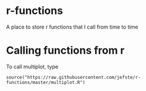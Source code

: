 # r-functions
A place to store r functions that I call from time to time


# Calling functions from r

To call multiplot, type
```{r}
source("https://raw.githubusercontent.com/jefste/r-functions/master/multiplot.R")
```
